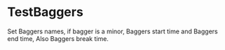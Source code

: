 # TestBaggers
Set Baggers names, if bagger is a minor, Baggers start time and Baggers end time, Also Baggers break time. 
